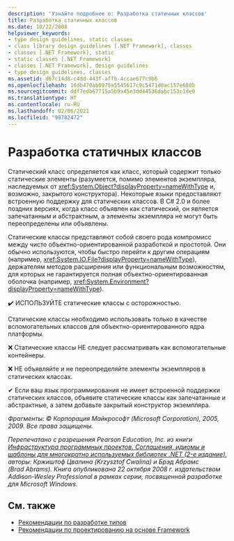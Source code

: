 ```yaml
---
description: 'Узнайте подробнее о: Разработка статичных классов'
title: Разработка статичных классов
ms.date: 10/22/2008
helpviewer_keywords:
- type design guidelines, static classes
- class library design guidelines [.NET Framework], classes
- classes [.NET Framework], static
- static classes [.NET Framework]
- classes [.NET Framework], design guidelines
- type design guidelines, classes
ms.assetid: d67c14d8-c4dd-443f-affb-4ccae677c9b6
ms.openlocfilehash: 16db470ab0975a5545617c9c5471d6ac157e688b
ms.sourcegitcommit: ddf7edb67715a5b9a45e3dd44536dabc153c1de0
ms.translationtype: HT
ms.contentlocale: ru-RU
ms.lasthandoff: 02/06/2021
ms.locfileid: "99782472"
---
```

# <a name="static-class-design"></a>Разработка статичных классов

Статический класс определяется как класс, который содержит только статические элементы (разумеется, помимо элементов экземпляра, наследуемых от <xref:System.Object?displayProperty=nameWithType> и, возможно, закрытого конструктора). Некоторые языки предоставляют встроенную поддержку для статических классов. В C# 2.0 и более поздних версиях, когда класс объявлен как статический, он является запечатанным и абстрактным, а элементы экземпляра не могут быть переопределены или объявлены.

 Статические классы представляют собой своего рода компромисс между чисто объектно-ориентированной разработкой и простотой. Они обычно используются, чтобы быстро перейти к другим операциям (например, <xref:System.IO.File?displayProperty=nameWithType>), держателям методов расширения или функциональным возможностям, для которых не гарантируется полная объектно-ориентированная оболочка (например, <xref:System.Environment?displayProperty=nameWithType>).

 ✔️ ИСПОЛЬЗУЙТЕ статические классы c осторожностью.

 Статические классы необходимо использовать только в качестве вспомогательных классов для объектно-ориентированного ядра платформы.

 ❌ Статические классы НЕ следует рассматривать как вспомогательные контейнеры.

 ❌ НЕ объявляйте и не переопределяйте элементы экземпляров в статических классах.

 ✔ Если ваш язык программирования не имеет встроенной поддержки статических классов,️ объявите статические классы как запечатанные и абстрактные, а затем добавьте закрытый конструктор экземпляра.

 *Фрагменты: © Корпорация Майкрософт (Microsoft Corporation), 2005, 2009. Все права защищены.*

 *Перепечатано с разрешения Pearson Education, Inc. из книги [Инфраструктура программных проектов. Соглашения, идиомы и шаблоны для многократно используемых библиотек .NET (2-е издание)](https://www.informit.com/store/framework-design-guidelines-conventions-idioms-and-9780321545619), авторы: Кржиштоф Цвалина (Krzysztof Cwalina) и Брэд Абрамс (Brad Abrams). Книга опубликована 22 октября 2008 г. издательством Addison-Wesley Professional в рамках серии, посвященной разработке для Microsoft Windows.*

## <a name="see-also"></a>См. также

- [Рекомендации по разработке типов](type.md)
- [Рекомендации по проектированию на основе Framework](index.md)
